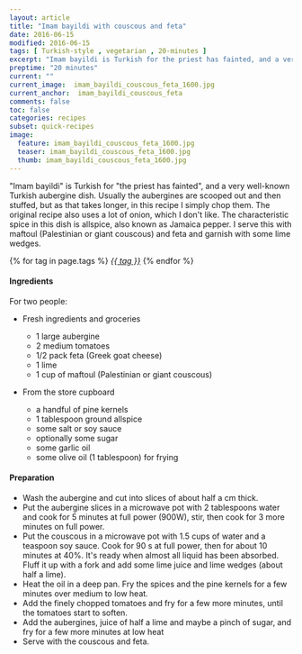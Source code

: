 ```yaml
---
layout: article
title: "Imam bayildi with couscous and feta"
date: 2016-06-15
modified: 2016-06-15
tags: [ Turkish-style , vegetarian , 20-minutes ]
excerpt: "Imam bayildi is Turkish for the priest has fainted, and a very well-known ..."
preptime: "20 minutes"
current: ""
current_image:  imam_bayildi_couscous_feta_1600.jpg
current_anchor:  imam_bayildi_couscous_feta
comments: false
toc: false
categories: recipes
subset: quick-recipes
image:
  feature: imam_bayildi_couscous_feta_1600.jpg
  teaser: imam_bayildi_couscous_feta_1600.jpg
  thumb: imam_bayildi_couscous_feta_1600.jpg
---
```




"Imam bayildi" is Turkish for "the priest has fainted", and a very well-known Turkish aubergine dish. Usually the aubergines are scooped out and then stuffed, but as that takes longer, in this recipe I simply chop them. The original recipe also uses a lot of onion, which I don't like. The characteristic spice in this dish is allspice, also known as Jamaica pepper. I serve this with maftoul (Palestinian or giant couscous) and feta and garnish with some lime wedges.


{% for tag in page.tags %}&nbsp;<a class="post-tag" href="{{ site.url}}/tags/#{{ tag }}">_{{ tag }}_</a>&nbsp;{% endfor %}

#### Ingredients

For two people:

- Fresh ingredients and groceries
  - 1 large aubergine
  - 2 medium tomatoes
  - 1/2 pack feta (Greek goat cheese)
  - 1 lime
  - 1 cup of maftoul (Palestinian or giant couscous)

- From the store cupboard
  - a handful of pine kernels
  - 1 tablespoon ground allspice
  - some salt or soy sauce
  - optionally some sugar
  - some garlic oil
  - some olive oil (1 tablespoon) for frying

#### Preparation

 - Wash the aubergine and cut into slices of about half a cm thick.
 - Put the aubergine slices in a microwave pot with 2 tablespoons water and cook for 5 minutes at full power (900W), stir, then cook for 3 more minutes on full power.
 - Put the couscous in a microwave pot with 1.5 cups of water and a teaspoon soy sauce. Cook for 90 s at full power, then for about 10 minutes at 40%. It's ready when almost all liquid has been absorbed. Fluff it up with a fork and add some lime juice and lime wedges (about half a lime).
 - Heat the oil in a deep pan. Fry the spices and the pine kernels for a few minutes over medium to low heat.
 - Add the finely chopped tomatoes and fry for a few more minutes, until the tomatoes start to soften.
 - Add the aubergines, juice of half a lime and maybe a pinch of sugar, and fry for a few more minutes at low heat
 - Serve with the couscous and feta.
